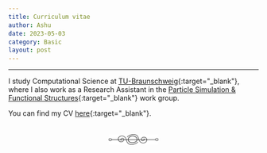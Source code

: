 ```yaml
---
title: Curriculum vitae 
author: Ashu
date: 2023-05-03
category: Basic
layout: post
---
```


---

I study Computational Science at [TU-Braunschweig](https://www.tu-braunschweig.de){:target="_blank"}, where I also work as a Research Assistant in the [Particle Simulation & Functional Structures](https://www.tu-braunschweig.de/en/ipat/research/particle-simulation-functional-structures){:target="_blank"} work group.

You can find my CV [here](/assets/CV.pdf){:target="_blank"}.
<div style="display: flex; justify-content: center; padding-top: 20px;">
    <img src="/assets/images/230617-page-ending-flourish.png" alt="image" style="max-width: 100px;">
</div>